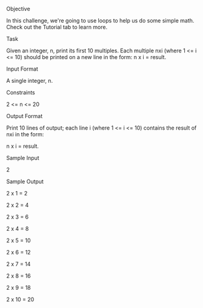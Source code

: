 Objective

In this challenge, we're going to use loops to help us do some simple math. Check out the Tutorial tab to learn more.

Task

Given an integer, n, print its first 10 multiples. Each multiple nxi (where 1 <= i <= 10) should be printed on a new line in the form: n x i = result.


Input Format

A single integer, n.

Constraints

2 <= n <= 20

Output Format

Print 10 lines of output; each line i (where 1 <= i <= 10) contains the result of nxi in the form:

n x i = result.

Sample Input

2

Sample Output

2 x 1 = 2

2 x 2 = 4

2 x 3 = 6

2 x 4 = 8

2 x 5 = 10

2 x 6 = 12

2 x 7 = 14

2 x 8 = 16

2 x 9 = 18

2 x 10 = 20
